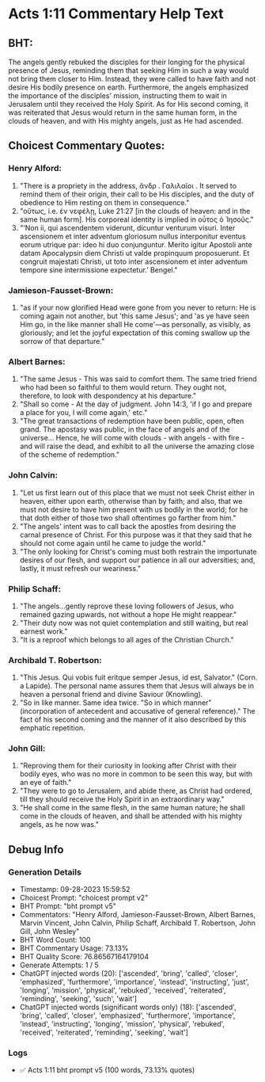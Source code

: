 # Acts 1:11 Commentary Help Text

## BHT:
The angels gently rebuked the disciples for their longing for the physical presence of Jesus, reminding them that seeking Him in such a way would not bring them closer to Him. Instead, they were called to have faith and not desire His bodily presence on earth. Furthermore, the angels emphasized the importance of the disciples' mission, instructing them to wait in Jerusalem until they received the Holy Spirit. As for His second coming, it was reiterated that Jesus would return in the same human form, in the clouds of heaven, and with His mighty angels, just as He had ascended.

## Choicest Commentary Quotes:
### Henry Alford:
1. "There is a propriety in the address, ἄνδρ . Γαλιλαῖοι . It served to remind them of their origin, their call to be His disciples, and the duty of obedience to Him resting on them in consequence."
2. "οὕτως, i.e. ἐν νεφέλῃ, Luke 21:27 [in the clouds of heaven: and in the same human form]. His corporeal identity is implied in οὗτος ὁ Ἰησοῦς."
3. "‘Non ii, qui ascendentem viderunt, dicuntur venturum visuri. Inter ascensionem et inter adventum gloriosum nullus interponitur eventus eorum utrique par: ideo hi duo conjunguntur. Merito igitur Apostoli ante datam Apocalypsin diem Christi ut valde propinquum proposuerunt. Et congruit majestati Christi, ut toto inter ascensionem et inter adventum tempore sine intermissione expectetur.’ Bengel."

### Jamieson-Fausset-Brown:
1. "as if your now glorified Head
were gone from you never to return: He is coming again not another,
but 'this same Jesus'; and 'as ye have seen Him go, in the like
manner shall He come'—as personally, as visibly, as
gloriously; and let the joyful expectation of this coming
swallow up the sorrow of that departure."

### Albert Barnes:
1. "The same Jesus - This was said to comfort them. The same tried friend who had been so faithful to them would return. They ought not, therefore, to look with despondency at his departure."
2. "Shall so come - At the day of judgment. John 14:3, 'if I go and prepare a place for you, I will come again,' etc."
3. "The great transactions of redemption have been public, open, often grand. The apostasy was public, in the face of angels and of the universe... Hence, he will come with clouds - with angels - with fire - and will raise the dead, and exhibit to all the universe the amazing close of the scheme of redemption."

### John Calvin:
1. "Let us first learn out of this place that we must not seek Christ either in heaven, either upon earth, otherwise than by faith; and also, that we must not desire to have him present with us bodily in the world; for he that doth either of those two shall oftentimes go farther from him." 
2. "The angels' intent was to call back the apostles from desiring the carnal presence of Christ. For this purpose was it that they said that he should not come again until he came to judge the world."
3. "The only looking for Christ's coming must both restrain the importunate desires of our flesh, and support our patience in all our adversities; and, lastly, it must refresh our weariness."

### Philip Schaff:
1. "The angels...gently reprove these loving followers of Jesus, who remained gazing upwards, not without a hope He might reappear."
2. "Their duty now was not quiet contemplation and still waiting, but real earnest work."
3. "It is a reproof which belongs to all ages of the Christian Church."

### Archibald T. Robertson:
1. "This Jesus. Qui vobis fuit eritque semper Jesus, id est, Salvator."  (Corn. a Lapide). The personal name assures them that Jesus will always be in heaven a personal friend and divine Saviour (Knowling).
2. "So in like manner. Same idea twice. "So in which manner" (incorporation of antecedent and accusative of general reference)." The fact of his second coming and the manner of it also described by this emphatic repetition.

### John Gill:
1. "Reproving them for their curiosity in looking after Christ with their bodily eyes, who was no more in common to be seen this way, but with an eye of faith."
2. "They were to go to Jerusalem, and abide there, as Christ had ordered, till they should receive the Holy Spirit in an extraordinary way."
3. "He shall come in the same flesh, in the same human nature; he shall come in the clouds of heaven, and shall be attended with his mighty angels, as he now was."


## Debug Info
### Generation Details
- Timestamp: 09-28-2023 15:59:52
- Choicest Prompt: "choicest prompt v2"
- BHT Prompt: "bht prompt v5"
- Commentators: "Henry Alford, Jamieson-Fausset-Brown, Albert Barnes, Marvin Vincent, John Calvin, Philip Schaff, Archibald T. Robertson, John Gill, John Wesley"
- BHT Word Count: 100
- BHT Commentary Usage: 73.13%
- BHT Quality Score: 76.86567164179104
- Generate Attempts: 1 / 5
- ChatGPT injected words (20):
	['ascended', 'bring', 'called', 'closer', 'emphasized', 'furthermore', 'importance', 'instead', 'instructing', 'just', 'longing', 'mission', 'physical', 'rebuked', 'received', 'reiterated', 'reminding', 'seeking', 'such', 'wait']
- ChatGPT injected words (significant words only) (18):
	['ascended', 'bring', 'called', 'closer', 'emphasized', 'furthermore', 'importance', 'instead', 'instructing', 'longing', 'mission', 'physical', 'rebuked', 'received', 'reiterated', 'reminding', 'seeking', 'wait']

### Logs
- ✅ Acts 1:11 bht prompt v5 (100 words, 73.13% quotes)